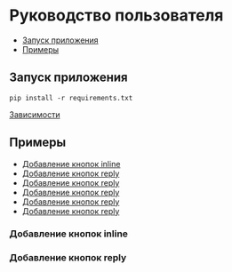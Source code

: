 # Руководство пользователя
* [Запуск приложения](#запуск-приложения)
* [Примеры](#примеры)

## Запуск приложения
`
pip install -r requirements.txt
`

[Зависимости](../requirements.txt)


## Примеры
* [Добавление кнопок inline](#добавление-кнопок-inline)
* [Добавление кнопок reply](#добавление-кнопок-reply)
* [Добавление кнопок reply](#добавление-кнопок-reply)
* [Добавление кнопок reply](#добавление-кнопок-reply)
* [Добавление кнопок reply](#добавление-кнопок-reply)
* [Добавление кнопок reply](#добавление-кнопок-reply)

### Добавление кнопок inline

### Добавление кнопок reply